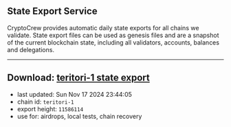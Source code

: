 ## State Export Service
CryptoCrew provides automatic daily state exports for all chains we validate. State export files can be used as genesis files and are a snapshot of the current blockchain state, including all validators, accounts, balances and delegations.

---
**Download: [teritori-1 state export](https://dl-eu2.ccvalidators.com/SERVICE/teritori/teritori-1_export_11586114.json)**
---

- last updated: Sun Nov 17 2024 23:44:05
- chain id: `teritori-1`
- export height: `11586114`
- use for: airdrops, local tests, chain recovery
